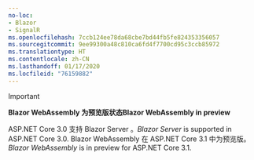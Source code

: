 ```yaml
---
no-loc:
- Blazor
- SignalR
ms.openlocfilehash: 7ccb124ee78da68cbe7bd44fb5fe824353356057
ms.sourcegitcommit: 9ee99300a48c810ca6fd4f7700cd95c3ccb85972
ms.translationtype: HT
ms.contentlocale: zh-CN
ms.lasthandoff: 01/17/2020
ms.locfileid: "76159882"
---
```

> [!IMPORTANT]
> <span data-ttu-id="6f24d-101">**Blazor WebAssembly 为预览版状态**</span><span class="sxs-lookup"><span data-stu-id="6f24d-101">**Blazor WebAssembly in preview**</span></span>
>
> <span data-ttu-id="6f24d-102">ASP.NET Core 3.0 支持 Blazor Server  。</span><span class="sxs-lookup"><span data-stu-id="6f24d-102">*Blazor Server* is supported in ASP.NET Core 3.0.</span></span> <span data-ttu-id="6f24d-103">Blazor WebAssembly  在 ASP.NET Core 3.1 中为预览版。</span><span class="sxs-lookup"><span data-stu-id="6f24d-103">*Blazor WebAssembly* is in preview for ASP.NET Core 3.1.</span></span>
